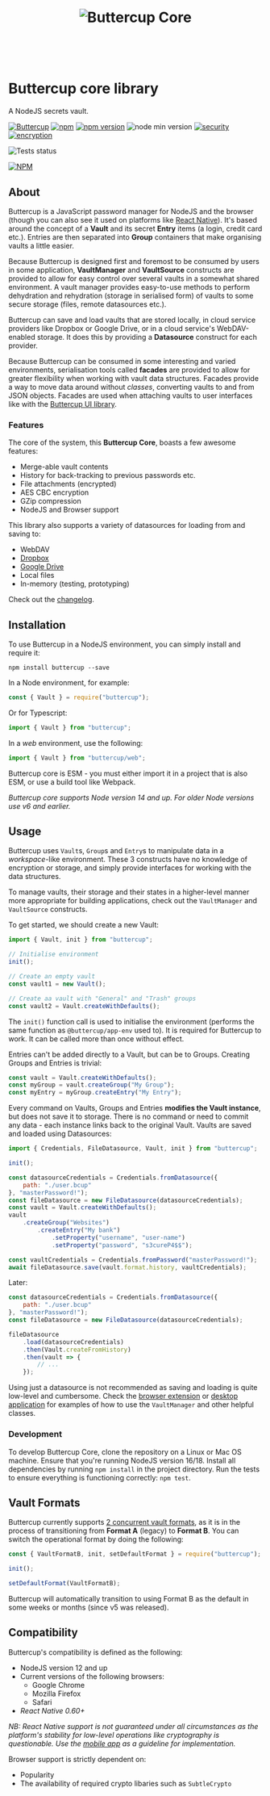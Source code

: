 <h1 align="center">
  <br/>
  <img src="https://cdn.rawgit.com/buttercup-pw/buttercup-assets/054fc0fa/badge/core.svg" alt="Buttercup Core">
  <br/>
  <br/>
  <br/>
</h1>

# Buttercup core library

A NodeJS secrets vault.

[![Buttercup](https://cdn.rawgit.com/buttercup-pw/buttercup-assets/6582a033/badge/buttercup-slim.svg)](https://buttercup.pw) [![npm](https://img.shields.io/npm/dt/buttercup.svg)](https://www.npmjs.com/package/buttercup) [![npm version](https://badge.fury.io/js/buttercup.svg)](https://badge.fury.io/js/buttercup) ![node min version](https://img.shields.io/badge/node-%3E%3D%2014.x-lightgrey.svg) [![security](https://img.shields.io/badge/Security-As%20you%20wish-green.svg)](https://en.wikipedia.org/wiki/The_Princess_Bride_(film)) [![encryption](https://img.shields.io/badge/Encryption-AES%20256%20CBC%2FGCM-red.svg)](https://tools.ietf.org/html/rfc3602)

![Tests status](https://github.com/buttercup/buttercup-core/actions/workflows/test.yml/badge.svg)

[![NPM](https://nodei.co/npm/buttercup.png)](https://www.npmjs.com/package/buttercup)

## About

Buttercup is a JavaScript password manager for NodeJS and the browser (though you can also see it used on platforms like [React Native](https://github.com/buttercup/buttercup-mobile)). It's based around the concept of a **Vault** and its secret **Entry** items (a login, credit card etc.). Entries are then separated into **Group** containers that make organising vaults a little easier.

Because Buttercup is designed first and foremost to be consumed by users in some application, **VaultManager** and **VaultSource** constructs are provided to allow for easy control over several vaults in a somewhat shared environment. A vault manager provides easy-to-use methods to perform dehydration and rehydration (storage in serialised form) of vaults to some secure storage (files, remote datasources etc.).

Buttercup can save and load vaults that are stored locally, in cloud service providers like Dropbox or Google Drive, or in a cloud service's WebDAV-enabled storage. It does this by providing a **Datasource** construct for each provider.

Because Buttercup can be consumed in some interesting and varied environments, serialisation tools called **facades** are provided to allow for greater flexibility when working with vault data structures. Facades provide a way to move data around without _classes_, converting vaults to and from JSON objects. Facades are used when attaching vaults to user interfaces like with the [Buttercup UI library](https://github.com/buttercup/ui).

### Features

The core of the system, this **Buttercup Core**, boasts a few awesome features:

 * Merge-able vault contents
 * History for back-tracking to previous passwords etc.
 * File attachments (encrypted)
 * AES CBC encryption
 * GZip compression
 * NodeJS and Browser support

This library also supports a variety of datasources for loading from and saving to:

 * WebDAV
 * [Dropbox](https://www.dropbox.com/)
 * [Google Drive](https://www.google.com/drive/)
 * Local files
 * In-memory (testing, prototyping)

Check out the [changelog](https://github.com/buttercup/buttercup-core/blob/master/CHANGELOG.md).

## Installation

To use Buttercup in a NodeJS environment, you can simply install and require it:

```shell
npm install buttercup --save
```

In a Node environment, for example:

```javascript
const { Vault } = require("buttercup");
```

Or for Typescript:

```typescript
import { Vault } from "buttercup";
```

In a _web_ environment, use the following:

```javascript
import { Vault } from "buttercup/web";
```

Buttercup core is ESM - you must either import it in a project that is also ESM, or use a build tool like Webpack.

_Buttercup core supports Node version 14 and up. For older Node versions use v6 and earlier._

## Usage

Buttercup uses `Vault`s, `Group`s and `Entry`s to manipulate data in a _workspace_-like environment. These 3 constructs have no knowledge of encryption or storage, and simply provide interfaces for working with the data structures.

To manage vaults, their storage and their states in a higher-level manner more appropriate for building applications, check out the `VaultManager` and `VaultSource` constructs.

To get started, we should create a new Vault:

```javascript
import { Vault, init } from "buttercup";

// Initialise environment
init();

// Create an empty vault
const vault1 = new Vault();

// Create aa vault with "General" and "Trash" groups
const vault2 = Vault.createWithDefaults();
```

The `init()` function call is used to initialise the environment (performs the same function as `@buttercup/app-env` used to). It is required for Buttercup to work. It can be called more than once without effect.

Entries can't be added directly to a Vault, but can be to Groups. Creating Groups and Entries is trivial:

```javascript
const vault = Vault.createWithDefaults();
const myGroup = vault.createGroup("My Group");
const myEntry = myGroup.createEntry("My Entry");
```

Every command on Vaults, Groups and Entries **modifies the Vault instance**, but does not save it to storage. There is no command or need to commit any data - each instance links back to the original Vault. Vaults are saved and loaded using Datasources:

```javascript
import { Credentials, FileDatasource, Vault, init } from "buttercup";

init();

const datasourceCredentials = Credentials.fromDatasource({
    path: "./user.bcup"
}, "masterPassword!");
const fileDatasource = new FileDatasource(datasourceCredentials);
const vault = Vault.createWithDefaults();
vault
    .createGroup("Websites")
        .createEntry("My bank")
            .setProperty("username", "user-name")
            .setProperty("password", "s3cureP4$$");

const vaultCredentials = Credentials.fromPassword("masterPassword!");
await fileDatasource.save(vault.format.history, vaultCredentials);
```

Later:

```javascript
const datasourceCredentials = Credentials.fromDatasource({
    path: "./user.bcup"
}, "masterPassword!");
const fileDatasource = new FileDatasource(datasourceCredentials);

fileDatasource
    .load(datasourceCredentials)
    .then(Vault.createFromHistory)
    .then(vault => {
        // ...
    });
```

Using just a datasource is not recommended as saving and loading is quite low-level and cumbersome. Check the [browser extension](https://github.com/buttercup/buttercup-browser-extension) or [desktop application](https://github.com/buttercup/buttercup-desktop) for examples of how to use the `VaultManager` and other helpful classes.

### Development

To develop Buttercup Core, clone the repository on a Linux or Mac OS machine. Ensure that you're running NodeJS version 16/18. Install all dependencies by running `npm install` in the project directory. Run the tests to ensure everything is functioning correctly: `npm test`.

## Vault Formats

Buttercup currently supports [2 concurrent vault formats](VAULT_FORMAT.md), as it is in the process of transitioning from **Format A** (legacy) to **Format B**. You can switch the operational format by doing the following:

```javascript
const { VaultFormatB, init, setDefaultFormat } = require("buttercup");

init();

setDefaultFormat(VaultFormatB);
```

Buttercup will automatically transition to using Format B as the default in some weeks or months (since v5 was released).

## Compatibility

Buttercup's compatibility is defined as the following:

 * NodeJS version 12 and up
 * Current versions of the following browsers:
   * Google Chrome
   * Mozilla Firefox
   * Safari
 * _React Native 0.60+_

_NB: React Native support is not guaranteed under all circumstances as the platform's stability for low-level operations like cryptography is questionable. Use the [mobile app](https://github.com/buttercup/buttercup-mobile) as a guideline for implementation._

Browser support is strictly dependent on:

 * Popularity
 * The availability of required crypto libaries such as `SubtleCrypto`
